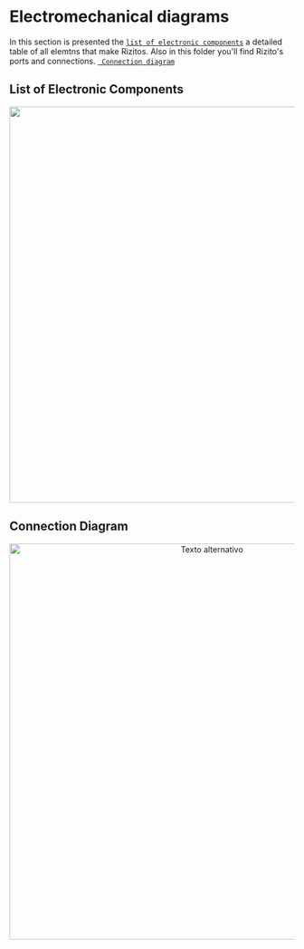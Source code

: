 Electromechanical diagrams
====

In this section is presented the  [`list of electronic components`](https://github.com/csvprobotica/RG2024/blob/main/schemes/PHOTO-2025-07-03-03-04-58.jpg)  a detailed table of all elemtns that make Rizitos. Also in this folder you'll find Rizito's ports and connections. [` Connection diagram`](https://github.com/csvprobotica/RoboGenius/blob/main/schemes/Diagrama%20de%20Conexi%C3%B3n.png) 

## List of Electronic Components



<div style="text-align: center;">
  <img src=https://github.com/csvprobotica/Team-Rizitos_2025./blob/main/schemes/Captura%20de%20pantalla%202025-07-28%20a%20la(s)%2015.36.35.png width="700"/>
</div>


##  Connection Diagram

<div style="text-align: center;">
  <img src="https://github.com/csvprobotica/Team-Rizitos_2025./blob/main/schemes/Captura%20de%20pantalla%202025-07-28%20a%20la(s)%2019.52.05.png" alt="Texto alternativo" width="700"/>
</div>
